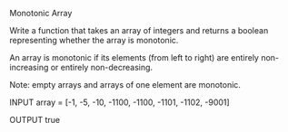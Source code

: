Monotonic Array

Write a function that takes an array of integers and returns a boolean representing whether the array is monotonic.

An array is monotonic if its elements (from left to right) are entirely non-increasing or entirely non-decreasing.

Note: empty arrays and arrays of one element are monotonic.

INPUT
array = [-1, -5, -10, -1100, -1100, -1101, -1102, -9001]

OUTPUT
true

